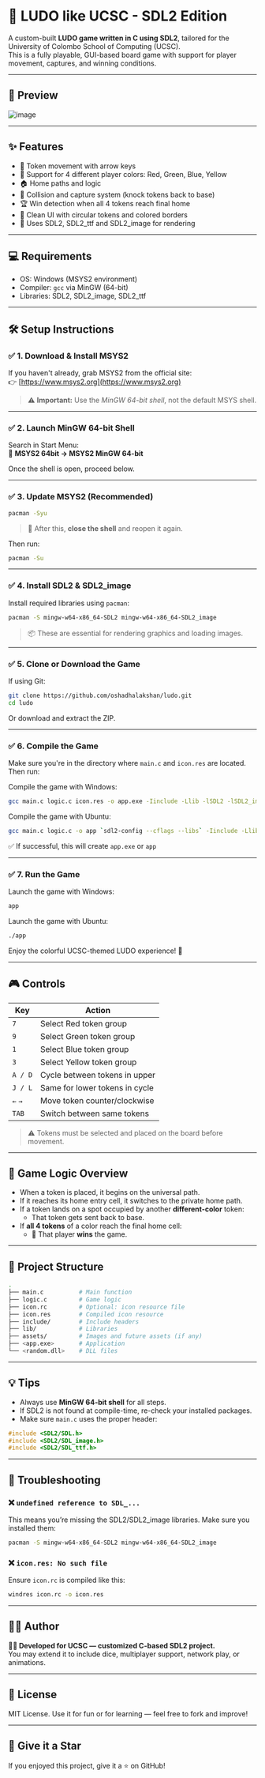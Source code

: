 # 🎲 LUDO like UCSC - SDL2 Edition

A custom-built **LUDO game written in C using SDL2**, tailored for the University of Colombo School of Computing (UCSC).  
This is a fully playable, GUI-based board game with support for player movement, captures, and winning conditions.

---

## 📸 Preview

![image](https://github.com/user-attachments/assets/6f91dd1a-bb68-4efe-8c0c-b82bf1b045c1)

---

## ✨ Features

- 🔁 Token movement with arrow keys
- 🔺 Support for 4 different player colors: Red, Green, Blue, Yellow
- 🏠 Home paths and logic
- 🚫 Collision and capture system (knock tokens back to base)
- 🏆 Win detection when all 4 tokens reach final home
- 🎨 Clean UI with circular tokens and colored borders
- 🧱 Uses SDL2, SDL2_ttf and SDL2_image for rendering

---

## 💻 Requirements

- OS: Windows (MSYS2 environment)
- Compiler: `gcc` via MinGW (64-bit)
- Libraries: SDL2, SDL2_image, SDL2_ttf

---

## 🛠️ Setup Instructions

### ✅ 1. Download & Install MSYS2

If you haven't already, grab MSYS2 from the official site:  
👉 [https://www.msys2.org](https://www.msys2.org)

> ⚠️ **Important:** Use the *MinGW 64-bit shell*, not the default MSYS shell.

---

### ✅ 2. Launch MinGW 64-bit Shell

Search in Start Menu:  
📂 **MSYS2 64bit → MSYS2 MinGW 64-bit**

Once the shell is open, proceed below.

---

### ✅ 3. Update MSYS2 (Recommended)

```bash
pacman -Syu
```

> 🔁 After this, **close the shell** and reopen it again.

Then run:

```bash
pacman -Su
```

---

### ✅ 4. Install SDL2 & SDL2_image

Install required libraries using `pacman`:

```bash
pacman -S mingw-w64-x86_64-SDL2 mingw-w64-x86_64-SDL2_image
```

> 📦 These are essential for rendering graphics and loading images.

---

### ✅ 5. Clone or Download the Game

If using Git:

```bash
git clone https://github.com/oshadhalakshan/ludo.git
cd ludo
```

Or download and extract the ZIP.

---

### ✅ 6. Compile the Game

Make sure you're in the directory where `main.c` and `icon.res` are located. Then run:

Compile the game with Windows:

```bash
gcc main.c logic.c icon.res -o app.exe -Iinclude -Llib -lSDL2 -lSDL2_image -lSDL2_ttf
```

Compile the game with Ubuntu:

```bash
gcc main.c logic.c -o app `sdl2-config --cflags --libs` -Iinclude -Llib -lSDL2 -lSDL2_image -lSDL2_ttf
```

✅ If successful, this will create `app.exe` or `app`

---

### ✅ 7. Run the Game

Launch the game with Windows:

```bash
app
```

Launch the game with Ubuntu:

```bash
./app
```

Enjoy the colorful UCSC-themed LUDO experience! 🎉

---

## 🎮 Controls

| Key         | Action                         |
|-------------|--------------------------------|
| `7`         | Select Red token group         |
| `9`         | Select Green token group       |
| `1`         | Select Blue token group        |
| `3`         | Select Yellow token group      |
| `A / D`     | Cycle between tokens in upper  |
| `J / L`     | Same for lower tokens in cycle |
| `←` `→`     | Move token counter/clockwise   |
| `TAB`       | Switch between same tokens     |

> ⚠️ Tokens must be selected and placed on the board before movement.

---

## 🧠 Game Logic Overview

- When a token is placed, it begins on the universal path.
- If it reaches its home entry cell, it switches to the private home path.
- If a token lands on a spot occupied by another **different-color** token:
  - That token gets sent back to base.
- If **all 4 tokens** of a color reach the final home cell:
  - 🎉 That player **wins** the game.

---

## 🧰 Project Structure

```bash
.
├── main.c          # Main function
├── logic.c         # Game logic
├── icon.rc         # Optional: icon resource file
├── icon.res        # Compiled icon resource
├── include/        # Include headers
├── lib/            # Libraries
├── assets/         # Images and future assets (if any)
├── <app.exe>       # Application
└── <random.dll>    # DLL files
```

---

## 💡 Tips

- Always use **MinGW 64-bit shell** for all steps.
- If SDL2 is not found at compile-time, re-check your installed packages.
- Make sure `main.c` uses the proper header:

```c
#include <SDL2/SDL.h>
#include <SDL2/SDL_image.h>
#include <SDL2/SDL_ttf.h>
```

---

## 🧪 Troubleshooting

### ❌ `undefined reference to SDL_...`

This means you’re missing the SDL2/SDL2_image libraries. Make sure you installed them:

```bash
pacman -S mingw-w64-x86_64-SDL2 mingw-w64-x86_64-SDL2_image
```

### ❌ `icon.res: No such file`

Ensure `icon.rc` is compiled like this:

```bash
windres icon.rc -o icon.res
```

---

## 👨‍💻 Author

**🧑‍🏫 Developed for UCSC — customized C-based SDL2 project.**  
You may extend it to include dice, multiplayer support, network play, or animations.

---

## 📜 License

MIT License. Use it for fun or for learning — feel free to fork and improve!

---

## 🌟 Give it a Star

If you enjoyed this project, give it a ⭐ on GitHub!
